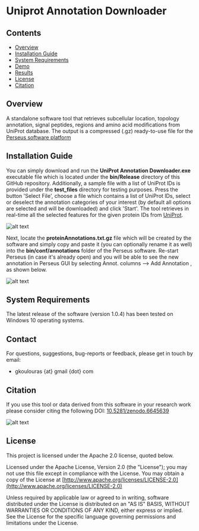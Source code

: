 # Uniprot Annotation Downloader

## Contents

- [Overview](#overview)
- [Installation Guide](#installation-guide)
- [System Requirements](#system-requirements)
- [Demo](#demo)
- [Results](#results)
- [License](./LICENSE)
- [Citation](#citation)

## Overview

A standalone software tool that retrieves subcellular location, topology annotation, signal peptides, regions and amino acid modifications from UniProt database. The output is a compressed (.gz) ready-to-use file for the [Perseus software platform](https://maxquant.net/perseus/)

## Installation Guide

You can simply download and run the <b>UniProt Annotation Downloader.exe</b> executable file which is located under the <b>bin/Release</b> directory of this GitHub repository. Additionally, a sample file with a list of UniProt IDs is provided under the <b>test_files</b> directory for testing purposes. Press the button 'Select File', choose a file which contains a list of UniProt IDs, select or deselect the annotation categories of your interest (by default all options are selected and will be downloaded) and click 'Start'. The tool retrieves in real-time all the selected features for the given protein IDs from [UniProt](https://www.uniprot.org/). 

![alt text](https://github.com/gkoulouras/uniprot-annotation-downloader/blob/master/UniProtAnnotDownloader.png)

Next, locate the <b>proteinAnnotations.txt.gz</b> file which will be created by the software and simply copy and paste it (you can optionally rename it as well) into the <b>bin/conf/annotations</b> folder of the Perseus software. Re-start Perseus (in case it's already open) and you will be able to see the new annotation in Perseus GUI by selecting Annot. columns --> Add Annotation , as shown below.

![alt text](https://github.com/gkoulouras/uniprot-annotation-downloader/blob/master/PerseusScreenShot1.png)

## System Requirements

The latest release of the software (version 1.0.4) has been tested on Windows 10 operating systems.

## Contact

For questions, suggestions, bug-reports or feedback, please get in touch by email:
<ul><li>gkoulouras {at} gmail {dot} com</li></ul>

## Citation

If you use this tool or data derived from this software in your research work please consider citing the following DOI: [10.5281/zenodo.6645639](https://doi.org/10.5281/zenodo.6645639)

![alt text](https://github.com/gkoulouras/uniprot-annotation-downloader/blob/master/zenodo.6645639.svg)

## License

This project is licensed under the Apache 2.0 license, quoted below.

Licensed under the Apache License, Version 2.0 (the "License"); you may not use this file except in compliance with the License. You may obtain a copy of the License at [http://www.apache.org/licenses/LICENSE-2.0](http://www.apache.org/licenses/LICENSE-2.0)

Unless required by applicable law or agreed to in writing, software distributed under the License is distributed on an "AS IS" BASIS, WITHOUT WARRANTIES OR CONDITIONS OF ANY KIND, either express or implied. See the License for the specific language governing permissions and limitations under the License.

